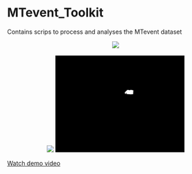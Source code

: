 # MTevent_Toolkit
Contains scrips to process and analyses the MTevent dataset
<p align="center">
  <img src="media/scene52.gif" width="400"/>
  
</p>

<p align="center">
  <img src="media/scene63_mask_human.gif" width="400"/>
  <img src="media/scene63_mask_obj.gif" width="300"/>
</p>

[Watch demo video](media/scene33_obj_bbox.mp4)

